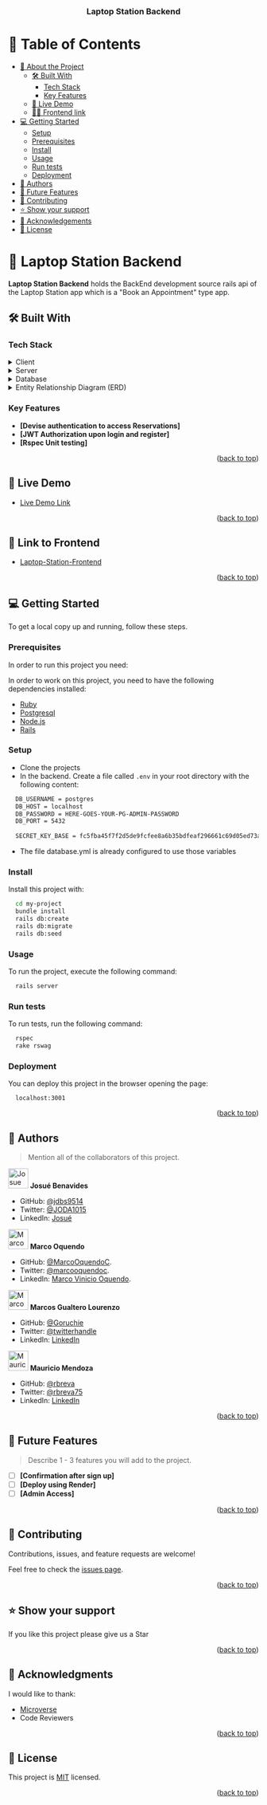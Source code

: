 <a name="readme-top"></a>

<div align="center">
  <!-- You are encouraged to replace this logo with your own! Otherwise you can also remove it. -->

  <br/>

  <h3><b>Laptop Station Backend</b></h3>

</div>

<!-- TABLE OF CONTENTS -->

# 📗 Table of Contents

- [📖 About the Project](#about-project)
  - [🛠 Built With](#built-with)
    - [Tech Stack](#tech-stack)
    - [Key Features](#key-features)
  - [🚀 Live Demo](#live-demo)
  - [👷🏼 Frontend link](#frontend)
- [💻 Getting Started](#getting-started)
  - [Setup](#setup)
  - [Prerequisites](#prerequisites)
  - [Install](#install)
  - [Usage](#usage)
  - [Run tests](#run-tests)
  - [Deployment](#triangular_flag_on_post-deployment)
- [👥 Authors](#authors)
- [🔭 Future Features](#future-features)
- [🤝 Contributing](#contributing)
- [⭐️ Show your support](#support)
- [🙏 Acknowledgements](#acknowledgements)
- [📝 License](#license)

<!-- PROJECT DESCRIPTION -->

# 📖 Laptop Station Backend <a name="about-project"></a>

**Laptop Station Backend** holds the BackEnd development source rails api of the Laptop Station app which is a "Book an Appointment" type app.

## 🛠 Built With <a name="built-with"></a>

### Tech Stack <a name="tech-stack"></a>

<details>
  <summary>Client</summary>
  <ul>
    <li><a href="https://www.ruby-lang.org/">Ruby</a></li>
  </ul>
</details>

<details>
  <summary>Server</summary>
  <ul>
    <li><a href="https://rubyonrails.org/">Rails</a></li>
  </ul>
</details>

<details>
  <summary>Database</summary>
  <ul>
    <li><a href="https://www.postgresql.org/">PostgreSQL</a></li>
  </ul>
</details>

<details>
  <summary>Entity Relationship Diagram (ERD)</summary>
  <ul>
    <br />
    <li>
      <img src="https://user-images.githubusercontent.com/104022866/224164928-6c05f0ab-c29d-48a3-871b-f845007df931.png" alt="ERB Diagram" />
    </li>
  </ul>
</details>

<!-- Features -->

### Key Features <a name="key-features"></a>

- **[Devise authentication to access Reservations]**
- **[JWT Authorization upon login and register]**
- **[Rspec Unit testing]**

<p align="right">(<a href="#readme-top">back to top</a>)</p>

<!-- LIVE DEMO -->

## 🚀 Live Demo <a name="live-demo"></a>

- [Live Demo Link](https://github.com/MarcoOquendoC/Laptop-Station-Backend)

<p align="right">(<a href="#readme-top">back to top</a>)</p>

<!-- LINK TO FRONTEND -->

## 🚀 Link to Frontend <a name="frontend"></a>

- [Laptop-Station-Frontend](https://github.com/MarcoOquendoC/Laptop-Station-Frontend)

<p align="right">(<a href="#readme-top">back to top</a>)</p>

<!-- GETTING STARTED -->

## 💻 Getting Started <a name="getting-started"></a>

To get a local copy up and running, follow these steps.

### Prerequisites

In order to run this project you need:

In order to work on this project, you need to have the following dependencies installed:

<ul>
  <li><a href="https://www.ruby-lang.org/en/">Ruby</a></li>
  <li><a href="https://www.postgresql.org/">Postgresql</a></li>
  <li><a href="https://nodejs.org/en/">Node.js</a></li>
  <li><a href="https://rubyonrails.org/">Rails</a></li>
</ul>

### Setup

- Clone the projects
- In the backend. Create a file called `.env` in your root directory with the following content:

```sh
  DB_USERNAME = postgres
  DB_HOST = localhost
  DB_PASSWORD = HERE-GOES-YOUR-PG-ADMIN-PASSWORD
  DB_PORT = 5432
  
  SECRET_KEY_BASE = fc5fba45f7f2d5de9fcfee8a6b35bdfeaf296661c69d05ed73a71347c447e5d46c2785d581c5f241fee3467a9b73ca784d085727abfe68d9a81b5b9441f08cf9
```

- The file database.yml is already configured to use those variables

### Install

Install this project with:

```sh
  cd my-project
  bundle install
  rails db:create
  rails db:migrate
  rails db:seed
```

### Usage

To run the project, execute the following command:

```sh
  rails server
```

### Run tests

To run tests, run the following command:

```sh
  rspec
  rake rswag
```

### Deployment

You can deploy this project in the browser opening the page:

```
  localhost:3001
```

<p align="right">(<a href="#readme-top">back to top</a>)</p>

<!-- AUTHORS -->

## 👥 Authors <a name="authors"></a>

> Mention all of the collaborators of this project.

<img src="https://ca.slack-edge.com/T47CT8XPG-U03F05G9G2U-00b118c6fbce-512" alt="Josue" width="40" height="40" /> **Josué Benavides**

- GitHub: [@jdbs9514](https://github.com/jdbs9514)
- Twitter: [@JODA1015](https://twitter.com/JODA1015)
- LinkedIn: [Josué](https://linkedin.com/in/macoin)

<img src="https://ca.slack-edge.com/T47CT8XPG-U03GYGT3LBA-0bd15eb5c4a7-512" alt="Marco" width="40" height="40" /> **Marco Oquendo**

- GitHub: [@MarcoOquendoC](https://github.com/MarcoOquendoC). 
- Twitter: [@marcooquendoc](https://twitter.com/marcooquendoc). 
- LinkedIn: [Marco Vinicio Oquendo](https://www.linkedin.com/in/MarcoOquendoC/).

<img src="https://ca.slack-edge.com/T47CT8XPG-U03S4GS3656-48153a564fda-512" alt="Marcos" width="40" height="40" /> **Marcos Gualtero Lourenzo**

- GitHub: [@Goruchie](https://github.com/Goruchie)
- Twitter: [@twitterhandle](https://twitter.com/goruchie2)
- LinkedIn: [LinkedIn](https://linkedin.com/in/marcosgualtero)

<img src="https://ca.slack-edge.com/T47CT8XPG-U03RC6N92VB-af5eab93ad1a-512" alt="Mauricio" width="40" height="40" /> **Mauricio Mendoza**

- GitHub: [@rbreva](https://github.com/rbreva)
- Twitter: [@rbreva75](https://twitter.com/rbreva75)
- LinkedIn: [LinkedIn](https://www.linkedin.com/in/r-mauricio-mendoza-huerta/)

<p align="right">(<a href="#readme-top">back to top</a>)</p>

<!-- FUTURE FEATURES -->

## 🔭 Future Features <a name="future-features"></a>

> Describe 1 - 3 features you will add to the project.

- [ ] **[Confirmation after sign up]**
- [ ] **[Deploy using Render]**
- [ ] **[Admin Access]**

<p align="right">(<a href="#readme-top">back to top</a>)</p>

<!-- CONTRIBUTING -->

## 🤝 Contributing <a name="contributing"></a>

Contributions, issues, and feature requests are welcome!

Feel free to check the [issues page](https://github.com/MarcoOquendoC/Laptop-Station-Backend/issues).

<p align="right">(<a href="#readme-top">back to top</a>)</p>

<!-- SUPPORT -->

## ⭐️ Show your support <a name="support"></a>

If you like this project please give us a Star

<p align="right">(<a href="#readme-top">back to top</a>)</p>

<!-- ACKNOWLEDGEMENTS -->

## 🙏 Acknowledgments <a name="acknowledgements"></a>

I would like to thank:
- [Microverse](https://www.microverse.org/)
- Code Reviewers

<p align="right">(<a href="#readme-top">back to top</a>)</p>

<!-- LICENSE -->

## 📝 License <a name="license"></a>

This project is [MIT](./LICENSE) licensed.

<p align="right">(<a href="#readme-top">back to top</a>)</p>
